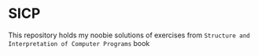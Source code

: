 # SICP
This repository holds my noobie solutions of exercises from `Structure and Interpretation of Computer Programs` book
